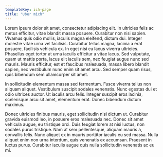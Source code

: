 ```yaml
---
templateKey: ich-page
title: "Über mich"
---
```


Lorem ipsum dolor sit amet, consectetur adipiscing elit. In ultricies felis ac metus efficitur, vitae blandit massa posuere. Curabitur non nisi sapien. Vivamus quis odio mollis, iaculis magna eleifend, dictum dui. Integer molestie vitae urna vel facilisis. Curabitur tellus magna, lacinia a erat posuere, facilisis vehicula ex. In eget nisi eu lacus viverra ultricies. Phasellus eget tortor at urna iaculis efficitur a vitae lacus. Sed vulputate, quam ut mattis porta, lacus elit iaculis sem, nec feugiat augue nunc sed mauris. Mauris efficitur, est et faucibus malesuada, massa libero blandit sapien, nec vestibulum nunc enim sit amet arcu. Sed semper quam risus, quis bibendum sem ullamcorper sit amet.

In sollicitudin elementum massa sed fermentum. Fusce viverra tellus non aliquam aliquet. Vestibulum suscipit sodales venenatis. Nunc egestas dui et odio ultrices auctor. Ut iaculis arcu felis. Integer suscipit eros lacinia, scelerisque arcu sit amet, elementum erat. Donec bibendum dictum maximus.

Donec ultricies finibus mauris, eget sollicitudin nisi dictum ut. Curabitur gravida euismod leo, in posuere eros malesuada nec. Donec sit amet vehicula augue, eu tristique orci. Duis feugiat lorem at nisi luctus, non sodales purus tristique. Nam at sem pellentesque, aliquam mauris a, convallis felis. Nunc aliquet ex in mauris porttitor iaculis eu sed massa. Nulla aliquet enim non urna interdum, quis venenatis ex accumsan. Praesent in luctus purus. Curabitur iaculis augue quis nulla sollicitudin venenatis ac eu mi.